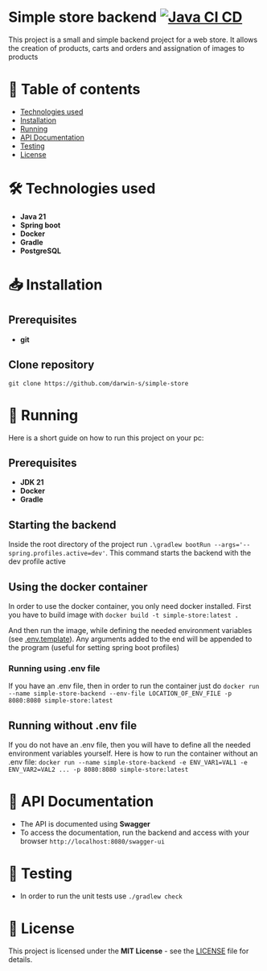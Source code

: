 # Simple store backend [![Java CI CD](https://github.com/darwin-s/simple-store/actions/workflows/gradle-ghcr-cicd.yml/badge.svg)](https://github.com/darwin-s/simple-store/actions/workflows/gradle-ghcr-cicd.yml)
This  project is a small and simple backend project for a web store. It allows 
the creation of products, carts and orders and assignation of images to
products

# 📜 Table of contents
- [Technologies used](#-technologies-used)
- [Installation](#-installation)
- [Running](#-running)
- [API Documentation](#-api-documentation)
- [Testing](#-testing)
- [License](#-license)

# 🛠️ Technologies used
- **Java 21**
- **Spring boot**
- **Docker**
- **Gradle**
- **PostgreSQL**

# 📥 Installation
## Prerequisites
- **git**
## Clone repository
``
git clone https://github.com/darwin-s/simple-store
``

# 🚀 Running
Here is a short guide on how to run this project on your pc:
## Prerequisites
- **JDK 21**
- **Docker**
- **Gradle**
## Starting the backend
Inside the root directory of the project run
``.\gradlew bootRun --args='--spring.profiles.active=dev'``.
This command starts the backend with the dev profile active
## Using the docker container
In order to use the docker container, you only need docker installed.
First you have to build image with ``docker build -t simple-store:latest .``

And then run the image, while defining the needed environment variables (see [.env.template](.env.template)).
Any arguments added to the end will be appended to the program (useful for setting spring boot profiles)
### Running using .env file
If you have an .env file, then in order to run the container just do
``docker run --name simple-store-backend --env-file LOCATION_OF_ENV_FILE -p 8080:8080 simple-store:latest``
## Running without .env file
If you do not have an .env file, then you will have to define all the needed environment variables yourself.
Here is how to run the container without an .env file:
``docker run --name simple-store-backend -e ENV_VAR1=VAL1 -e ENV_VAR2=VAL2 ... -p 8080:8080 simple-store:latest``

# 📡 API Documentation
- The API is documented using **Swagger**
- To access the documentation, run the backend and access with your browser
  ``http://localhost:8080/swagger-ui``

# 🧪 Testing
- In order to run the unit tests use
  ``./gradlew check``

# 📜 License
This project is licensed under the **MIT License** - see the [LICENSE](LICENSE) file for details.
